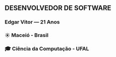 ## DESENVOLVEDOR DE SOFTWARE 

###  Edgar Vitor — 21 Anos

### ☀️ Maceió - Brasil

### 🎓 Ciência da Computação - UFAL 
